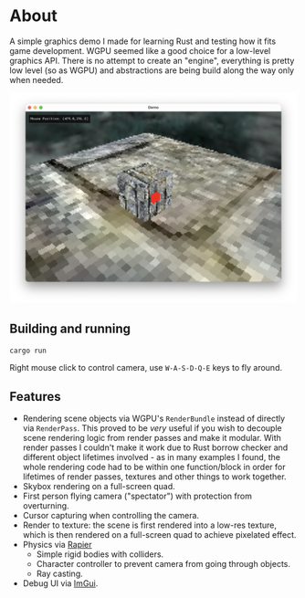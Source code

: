 # About
A simple graphics demo I made for learning Rust and testing how it fits game development. WGPU seemed like a good choice
for a low-level graphics API. There is no attempt to create an "engine", everything is pretty low level
(so as WGPU) and abstractions are being build along the way only when needed.

![Screenshot](/screenshot.png?raw=true)

## Building and running
```
cargo run
```
Right mouse click to control camera, use `W-A-S-D-Q-E` keys to fly around.

## Features
- Rendering scene objects via WGPU's `RenderBundle` instead of directly via `RenderPass`. This proved to be _very_ useful
if you wish to decouple scene rendering logic from render passes and make it modular. With render passes I couldn't
make it work due to Rust borrow checker and different object lifetimes involved - as in many examples I found,
the whole rendering code had to be within one function/block in order for lifetimes of render passes, textures and other
things to work together.
- Skybox rendering on a full-screen quad.
- First person flying camera ("spectator") with protection from overturning.
- Cursor capturing when controlling the camera.
- Render to texture: the scene is first rendered into a low-res texture, which is then rendered on a full-screen quad to achieve pixelated effect.
- Physics via [Rapier](https://rapier.rs)
  - Simple rigid bodies with colliders.
  - Character controller to prevent camera from going through objects.
  - Ray casting.
- Debug UI via [ImGui](https://github.com/yatekii/imgui-wgpu-rs).
